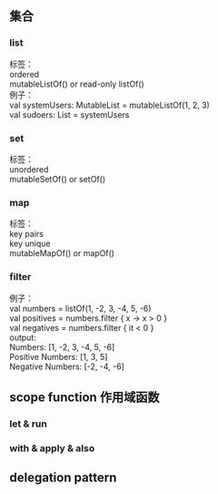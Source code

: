 ## 集合
### list
标签：  
ordered  
mutableListOf() or read-only listOf()  
例子：  
val systemUsers: MutableList<Int> = mutableListOf(1, 2, 3)  
val sudoers: List<Int> = systemUsers  
### set
标签：  
unordered  
mutableSetOf() or setOf()
### map
标签：  
key pairs  
key unique  
mutableMapOf() or mapOf()
### filter
例子：  
val numbers = listOf(1, -2, 3, -4, 5, -6)  
val positives = numbers.filter { x -> x > 0 }  
val negatives = numbers.filter { it < 0 }  
output:  
Numbers: [1, -2, 3, -4, 5, -6]  
Positive Numbers: [1, 3, 5]  
Negative Numbers: [-2, -4, -6]                                 
## scope function 作用域函数
### let & run
### with & apply & also
## delegation pattern
